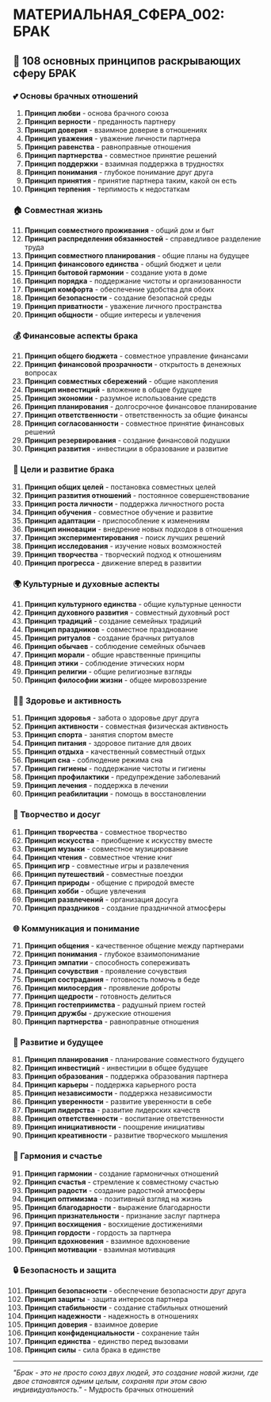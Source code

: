 # МАТЕРИАЛЬНАЯ_СФЕРА_002: БРАК

## 🌟 108 основных принципов раскрывающих сферу БРАК

### 💕 Основы брачных отношений

1. **Принцип любви** - основа брачного союза
2. **Принцип верности** - преданность партнеру
3. **Принцип доверия** - взаимное доверие в отношениях
4. **Принцип уважения** - уважение личности партнера
5. **Принцип равенства** - равноправные отношения
6. **Принцип партнерства** - совместное принятие решений
7. **Принцип поддержки** - взаимная поддержка в трудностях
8. **Принцип понимания** - глубокое понимание друг друга
9. **Принцип принятия** - принятие партнера таким, какой он есть
10. **Принцип терпения** - терпимость к недостаткам

### 🏠 Совместная жизнь

11. **Принцип совместного проживания** - общий дом и быт
12. **Принцип распределения обязанностей** - справедливое разделение труда
13. **Принцип совместного планирования** - общие планы на будущее
14. **Принцип финансового единства** - общий бюджет и цели
15. **Принцип бытовой гармонии** - создание уюта в доме
16. **Принцип порядка** - поддержание чистоты и организованности
17. **Принцип комфорта** - обеспечение удобства для обоих
18. **Принцип безопасности** - создание безопасной среды
19. **Принцип приватности** - уважение личного пространства
20. **Принцип общности** - общие интересы и увлечения

### 💰 Финансовые аспекты брака

21. **Принцип общего бюджета** - совместное управление финансами
22. **Принцип финансовой прозрачности** - открытость в денежных вопросах
23. **Принцип совместных сбережений** - общие накопления
24. **Принцип инвестиций** - вложение в общее будущее
25. **Принцип экономии** - разумное использование средств
26. **Принцип планирования** - долгосрочное финансовое планирование
27. **Принцип ответственности** - ответственность за общие финансы
28. **Принцип согласованности** - совместное принятие финансовых решений
29. **Принцип резервирования** - создание финансовой подушки
30. **Принцип развития** - инвестиции в образование и развитие

### 🎯 Цели и развитие брака

31. **Принцип общих целей** - постановка совместных целей
32. **Принцип развития отношений** - постоянное совершенствование
33. **Принцип роста личности** - поддержка личностного роста
34. **Принцип обучения** - совместное обучение и развитие
35. **Принцип адаптации** - приспособление к изменениям
36. **Принцип инновации** - внедрение новых подходов в отношения
37. **Принцип экспериментирования** - поиск лучших решений
38. **Принцип исследования** - изучение новых возможностей
39. **Принцип творчества** - творческий подход к отношениям
40. **Принцип прогресса** - движение вперед в развитии

### 🌍 Культурные и духовные аспекты

41. **Принцип культурного единства** - общие культурные ценности
42. **Принцип духовного развития** - совместный духовный рост
43. **Принцип традиций** - создание семейных традиций
44. **Принцип праздников** - совместное празднование
45. **Принцип ритуалов** - создание брачных ритуалов
46. **Принцип обычаев** - соблюдение семейных обычаев
47. **Принцип морали** - общие нравственные принципы
48. **Принцип этики** - соблюдение этических норм
49. **Принцип религии** - общие религиозные взгляды
50. **Принцип философии жизни** - общее мировоззрение

### 🏃‍♀️ Здоровье и активность

51. **Принцип здоровья** - забота о здоровье друг друга
52. **Принцип активности** - совместная физическая активность
53. **Принцип спорта** - занятия спортом вместе
54. **Принцип питания** - здоровое питание для двоих
55. **Принцип отдыха** - качественный совместный отдых
56. **Принцип сна** - соблюдение режима сна
57. **Принцип гигиены** - поддержание чистоты и гигиены
58. **Принцип профилактики** - предупреждение заболеваний
59. **Принцип лечения** - поддержка в лечении
60. **Принцип реабилитации** - помощь в восстановлении

### 🎨 Творчество и досуг

61. **Принцип творчества** - совместное творчество
62. **Принцип искусства** - приобщение к искусству вместе
63. **Принцип музыки** - совместное музицирование
64. **Принцип чтения** - совместное чтение книг
65. **Принцип игр** - совместные игры и развлечения
66. **Принцип путешествий** - совместные поездки
67. **Принцип природы** - общение с природой вместе
68. **Принцип хобби** - общие увлечения
69. **Принцип развлечений** - организация досуга
70. **Принцип праздников** - создание праздничной атмосферы

### 🌐 Коммуникация и понимание

71. **Принцип общения** - качественное общение между партнерами
72. **Принцип понимания** - глубокое взаимопонимание
73. **Принцип эмпатии** - способность сопереживать
74. **Принцип сочувствия** - проявление сочувствия
75. **Принцип сострадания** - готовность помочь в беде
76. **Принцип милосердия** - проявление доброты
77. **Принцип щедрости** - готовность делиться
78. **Принцип гостеприимства** - радушный прием гостей
79. **Принцип дружбы** - дружеские отношения
80. **Принцип партнерства** - равноправные отношения

### 🚀 Развитие и будущее

81. **Принцип планирования** - планирование совместного будущего
82. **Принцип инвестиций** - инвестиции в общее будущее
83. **Принцип образования** - поддержка образования партнера
84. **Принцип карьеры** - поддержка карьерного роста
85. **Принцип независимости** - поддержка независимости
86. **Принцип уверенности** - развитие уверенности в себе
87. **Принцип лидерства** - развитие лидерских качеств
88. **Принцип ответственности** - воспитание ответственности
89. **Принцип инициативности** - поощрение инициативы
90. **Принцип креативности** - развитие творческого мышления

### 🌟 Гармония и счастье

91. **Принцип гармонии** - создание гармоничных отношений
92. **Принцип счастья** - стремление к совместному счастью
93. **Принцип радости** - создание радостной атмосферы
94. **Принцип оптимизма** - позитивный взгляд на жизнь
95. **Принцип благодарности** - выражение благодарности
96. **Принцип признательности** - признание заслуг партнера
97. **Принцип восхищения** - восхищение достижениями
98. **Принцип гордости** - гордость за партнера
99. **Принцип вдохновения** - взаимное вдохновение
100. **Принцип мотивации** - взаимная мотивация

### 🔒 Безопасность и защита

101. **Принцип безопасности** - обеспечение безопасности друг друга
102. **Принцип защиты** - защита интересов партнера
103. **Принцип стабильности** - создание стабильных отношений
104. **Принцип надежности** - надежность в отношениях
105. **Принцип доверия** - взаимное доверие
106. **Принцип конфиденциальности** - сохранение тайн
107. **Принцип единства** - единство перед вызовами
108. **Принцип силы** - сила брака в единстве

---

*"Брак - это не просто союз двух людей, это создание новой жизни, где двое становятся одним целым, сохраняя при этом свою индивидуальность."* - Мудрость брачных отношений
